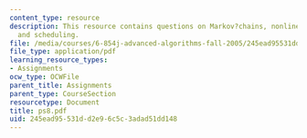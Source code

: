 ```yaml
---
content_type: resource
description: This resource contains questions on Markov?chains, nonlinear?programs,
  and scheduling.
file: /media/courses/6-854j-advanced-algorithms-fall-2005/245ead95531dd2e96c5c3adad51dd148_ps8.pdf
file_type: application/pdf
learning_resource_types:
- Assignments
ocw_type: OCWFile
parent_title: Assignments
parent_type: CourseSection
resourcetype: Document
title: ps8.pdf
uid: 245ead95-531d-d2e9-6c5c-3adad51dd148
---
```

